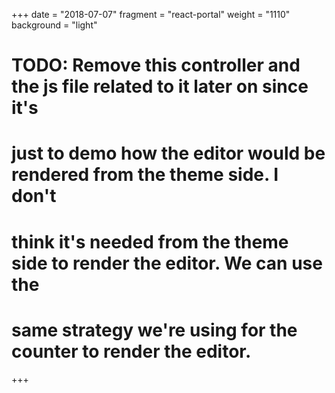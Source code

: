 +++
date = "2018-07-07"
fragment = "react-portal"
weight = "1110"
background = "light"
# TODO: Remove this controller and the js file related to it later on since it's
# just to demo how the editor would be rendered from the theme side. I don't
# think it's needed from the theme side to render the editor. We can use the 
# same strategy we're using for the counter to render the editor.
+++
